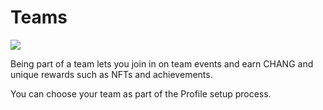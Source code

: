 # Teams

![](../../.gitbook/assets/docs-masthead-14-.png)

Being part of a team lets you join in on team events and earn CHANG and unique rewards such as NFTs and achievements.

You can choose your team as part of the Profile setup process.

